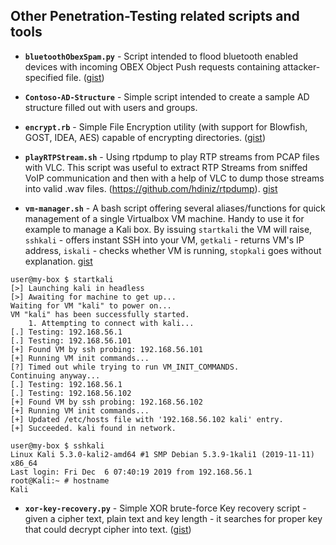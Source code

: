 ## Other Penetration-Testing related scripts and tools


- **`bluetoothObexSpam.py`** - Script intended to flood bluetooth enabled devices with incoming OBEX Object Push requests containing attacker-specified file. ([gist](https://gist.github.com/mgeeky/5b35453cd46837a01200a0eca4aa1e41))

- **`Contoso-AD-Structure`** - Simple script intended to create a sample AD structure filled out with users and groups.

- **`encrypt.rb`** - Simple File Encryption utility (with support for Blowfish, GOST, IDEA, AES) capable of encrypting directories. ([gist](https://gist.github.com/mgeeky/751c01c4dac99871f4da))

- **`playRTPStream.sh`** - Using rtpdump to play RTP streams from PCAP files with VLC. This script was useful to extract RTP Streams from sniffed VoIP communication and then with a help of VLC to dump those streams into valid .wav files. (https://github.com/hdiniz/rtpdump). [gist](https://gist.github.com/mgeeky/0b8bd81a3f6fb70eec543bc0bae2f079)

- **`vm-manager.sh`** - A bash script offering several aliases/functions for quick management of a single Virtualbox VM machine. Handy to use it for example to manage a Kali box. By issuing `startkali` the VM will raise, `sshkali` - offers instant SSH into your VM, `getkali` - returns VM's IP address, `iskali` - checks whether VM is running, `stopkali` goes without explanation. [gist](https://gist.github.com/mgeeky/80b1f7addb792796d8bfb67188d72f4a)

```
user@my-box $ startkali
[>] Launching kali in headless
[>] Awaiting for machine to get up...
Waiting for VM "kali" to power on...
VM "kali" has been successfully started.
	1. Attempting to connect with kali...
[.] Testing: 192.168.56.1
[.] Testing: 192.168.56.101
[+] Found VM by ssh probing: 192.168.56.101
[+] Running VM init commands...
[?] Timed out while trying to run VM_INIT_COMMANDS.
Continuing anyway...
[.] Testing: 192.168.56.1
[.] Testing: 192.168.56.102
[+] Found VM by ssh probing: 192.168.56.102
[+] Running VM init commands...
[+] Updated /etc/hosts file with '192.168.56.102 kali' entry.
[+] Succeeded. kali found in network.

user@my-box $ sshkali
Linux Kali 5.3.0-kali2-amd64 #1 SMP Debian 5.3.9-1kali1 (2019-11-11) x86_64
Last login: Fri Dec  6 07:40:19 2019 from 192.168.56.1
root@Kali:~ # hostname
Kali
```

- **`xor-key-recovery.py`** - Simple XOR brute-force Key recovery script - given a cipher text, plain text and key length - it searches for proper key that could decrypt cipher into text. ([gist](https://gist.github.com/mgeeky/589b2cf781901288dfea0894a780ff98))
